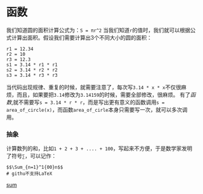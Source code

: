 # 函数
我们知道圆的面积计算公式为：`S = πr^2`
当我们知道`r`的值时，我们就可以根据公式计算出面积。假设我们需要计算出3个不同大小的圆的面积：
```
r1 = 12.34
r2 = 10
r3 = 12.3
s1 = 3.14 * r1 * r1
s2 = 3.14 * r2 * r2
s3 = 3.14 * r3 * r3
```
当代码出现规律、重复的时候，就需要注意了，每次写`3.14 * x * x`不仅很麻烦，而且，如果要把`3.14`修改为`3.14159`的时候，需要全部修改，很麻烦。
有了*函数*,就不需要写`s = 3.14 * r * r`，而是写出更有意义的函数调用`s = area_of_circle(x)`，而函数`area_of_cirle`本身只需要写一次，就可以多次调用。
### 抽象
计算数列的和，比如`1 + 2 + 3 + .... + 100`，写起来不方便，于是数学家发明了符号`∑`，可以记作：
```
$$\Sum_{n=1}^1{00}n$$
# githu不支持LaTeX
```
[sum](!/image/code_math_1.gif)
